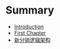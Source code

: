 # Summary

* [Introduction](README.md)
* [First Chapter](chapter1.md)
* [新分销逻辑架构](xin-fen-xiao-luo-ji-jia-gou.md)

